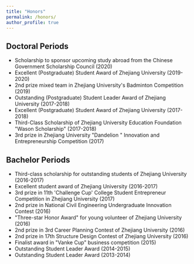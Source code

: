 ```yaml
---
title: "Honors"
permalink: /honors/
author_profile: true
---
```


## Doctoral Periods
* Scholarship to sponsor upcoming study abroad from the Chinese Government Scholarship Council (2020)
* Excellent (Postgraduate) Student Award of Zhejiang University (2019-2020)
* 2nd prize mixed team in Zhejiang University's Badminton Competition (2019)
* Outstanding (Postgraduate) Student Leader Award of Zhejiang University (2017-2018)
* Excellent (Postgraduate) Student Award of Zhejiang University (2017-2018)
* Third-Class Scholarship of Zhejiang University Education Foundation "Wason Scholarship" (2017-2018)
* 3rd prize in Zhejiang University "Dandelion " Innovation and Entrepreneurship Competition (2017)



## Bachelor Periods
* Third-class scholarship for outstanding students of Zhejiang University (2016-2017)
* Excellent student award of Zhejiang University (2016-2017)
* 3rd prize in 11th 'Challenge Cup' College Student Entrepreneur Competition in Zhejiang University (2017)
* 2nd prize in National Civil Engineering Undergraduate Innovation Contest (2016)
* "Three-star Honor Award" for young volunteer of Zhejiang University (2016)
* 2nd prize in 3rd Career Planning Contest of Zhejiang University  (2016)
* 2nd prize in 17th Structure Design Contest of Zhejiang University (2016)
* Finalist award in "Vanke Cup" business competition (2015)
* Outstanding Student Leader Award (2014-2015)
* Outstanding Student Leader Award (2013-2014)